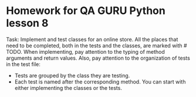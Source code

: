 # Homework for QA GURU Python lesson 8

Task:
Implement and test classes for an online store. 
All the places that need to be completed, both in the tests and the classes, are marked with # TODO.
When implementing, pay attention to the typing of method arguments and return values. Also, pay attention to the organization of tests in the test file:
- Tests are grouped by the class they are testing.
- Each test is named after the corresponding method.
You can start with either implementing the classes or the tests.
